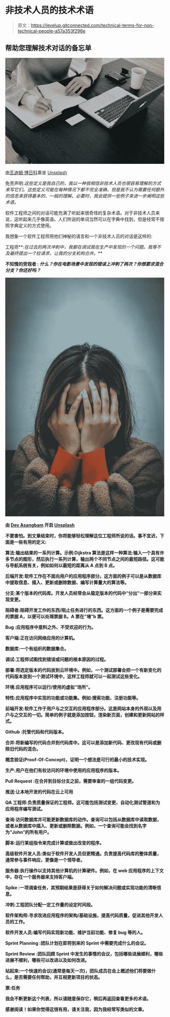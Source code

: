 # 非技术人员的技术术语

> 原文：<https://levelup.gitconnected.com/technical-terms-for-non-technical-people-a57a353f296e>

## 帮助您理解技术对话的备忘单

![](img/f98ff303cd9775d6fbcba608d2f66e9e.png)

由[瓦迪姆·博日科](https://unsplash.com/@bozhstudio)乘坐 [Unsplash](https://unsplash.com/photos/lbO1iCnbTW0)

免责声明:*这些定义是我自己的，我以一种我相信非技术人员也很容易理解的方式来写它们。这些定义可能在每种情况下都不完全准确，但是我不认为需要任何额外的信息来获得基本的、一般的理解。必要时，我会提供一些例子来进一步阐明这些术语。*

软件工程师之间的对话可能充满了听起来很奇怪的复杂术语。对于非技术人员来说，这听起来几乎像英语。人们所说的单词当然可以在字典中找到，但是经常不按照字典定义的方式使用。

我想象一个软件工程师用他们神秘的语言和一个非技术人员的对话是这样的:

工程师**:*在过去的两次冲刺中，我都在调试我在生产中发现的一个问题。我等不及最终提出一个拉请求，让我的分支机构合并。***

****不知情的旁观者** : *什么？你在电影场景中发现的错误上冲刺了两次？你想要求混合分支？你还好吗？***

**![](img/7dd5c9acdb4d8b4f3a3808455bb428e6.png)**

**由 [Dev Asangbam](https://unsplash.com/@devasangbam) 开启 [Unsplash](https://unsplash.com/photos/_sh9vkVbVgo)**

**不要害怕。到文章结束时，你将能够轻松理解这位工程师所说的话。事不宜迟，下面是一些有用的定义:**

****算法**:输出结果的一系列计算。示例:Dijkstra 算法是这样一种算法:输入一个具有许多节点的图形，然后执行一系列计算，输出两个不同节点之间的最短路径。这可能与导航系统有关，例如如何以最短的距离从 A 点到 B 点。**

**后端开发:软件工作在不面向用户的应用程序部分。这方面的例子可以是从数据库中提取信息、插入、更新或删除数据、编写计算量大的算法等。**

****分支**:某个版本的代码库。开发人员经常会从稳定版本的代码中“分出”一部分来实现变更。**

**阻碍者:阻碍开发工作的东西/阻止任务进行的东西。这方面的一个例子是需要完成的票据 A，以便可以处理票据 B。A 票在“堵”b 票。**

****Bug** :应用程序中意料之外、不受欢迎的行为。**

****客户端**:正在访问网络应用的计算机。**

**数据库:一个有组织的数据集合。**

**调试:工程师试图找到错误或问题的根本原因的过程。**

****部署**:将选定版本的代码放到云环境中。例如，一个测试部署会把一个有新变化的代码版本放到一个测试环境中，这样工程师就可以一起测试这些变化。**

****环境**:应用程序可以运行/使用的虚拟“场所”。**

****特性**:应用程序中实现的功能或功能集。例如:搜索功能、注册功能等。**

****前端开发**:软件工作于用户与之交互的应用程序部分。这是网站本身的外观以及用户与之交互的一切。简单的例子就是添加按钮，渲染新页面，创建和更新网站的样式。**

****Github** :托管代码和代码版本。**

**合并:将新编写的代码合并到代码库中。这可以是添加新代码、更改现有代码或删除旧代码的混合。**

**概念验证(Proof-Of-Concept)，证明一个想法是可行的最小的技术实现。**

****生产**:用户在他们有权访问的环境中使用的应用程序的版本。**

****Pull Request** :在合并到目标分支之前，需要审查的一组代码变更。**

****推送**:让本地开发的代码在云上可用**

****QA 工程师**:负责质量保证的工程师。这可能包括测试变更、自动化测试管道和为应用程序编写测试。**

****查询**:访问数据库并可能更新数据库的动作。查询可以包括从数据库中读取数据，或者从数据库中插入、更新或删除数据。例如，一个查询可能会找到名字为“John”的所有用户。**

****脚本**:运行某组指令来完成计算或做出改变的程序。**

****高级软件开发人员**:类似于软件开发人员但更精通。负责提高代码库的整体质量，通常参与事件响应，更像是一个领导者。**

****服务器**:执行操作以支持其他计算机的计算硬件。例如，在 web 应用程序的上下文中，存在一个服务器来支持客户端。**

****Spike** :一项调查任务，其预期结果是获得关于如何解决问题或实现功能的清晰信息。**

**冲刺:工程团队分配一定工作量的设定时间段。**

****软件架构师**:寻求改进应用程序的架构/基础设施，提高代码质量，促进其他开发人员的工作。**

****软件开发人员**:编写代码实现新功能、维护当前功能、修复 bug 等的人。**

****Sprint Planning** :团队计划在即将到来的 Sprint 中需要完成什么的会议。**

****Sprint Review** :团队回顾 Sprint 中发生的事情的会议，包括哪些进展顺利，哪些进展不顺利，哪些可以改进以及如何改进。**

****站起来**:一个快速的会议(通常是每天一次)，团队成员在会上概述他们将要做什么，是否需要任何帮助，并互相更新项目的状态。**

****票**:任务**

**我会不断更新这个列表，所以请随意保存它，稍后再返回查看更多的术语。**

**感谢阅读！如果你觉得这很有用，请关注我，因为我经常写类似的文章。**